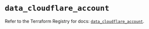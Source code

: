 # `data_cloudflare_account`

Refer to the Terraform Registry for docs: [`data_cloudflare_account`](https://registry.terraform.io/providers/cloudflare/cloudflare/5.6.0/docs/data-sources/account).
